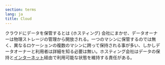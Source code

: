 ```yaml
---
section: terms
lang: ja
title: Cloud
---
```


クラウドにデータを保管するとは {ホスティング} 会社にまかせ、データオーナーは物理ストレージの管理から開放される。一つのマシンに保管するのでは無く、異なるロケーションの複数のマシンに跨って保持される事が多い、しかしデータオーナーと利用者は詳細を知る必要は無い。ホスティング会社はデータの保持と[インターネット](/glossary/ja/terms/internet/)経由で利用可能な状態を維持する責任がある。
